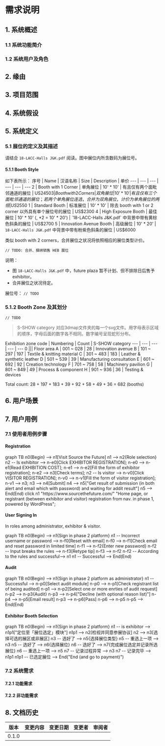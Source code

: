 # 需求说明
## 1. 系统概述
### 1.1 系统功能简介
### 1.2 系统用户及角色

## 2. 缘由

## 3. 项目范围

## 4. 系统假设

## 5. 系统定义
### 5.1 展位的定义及其描述
请结合 `18-LACC-Halls J&K.pdf` 阅读。图中展位内所含数码为展位号。

#### 5.1.1 Booth Style
如下表所示：
序号 | Name | 汉语名称 | Size | Description | 单价
--- | --- | --- | --- | --- | ---
2 | Booth with 1 Corner | 单角展位 | 10' * 10' | 有且仅有两个面毗邻通道的展位 | US$2450
3 | Booth with 2 Corners | 双角展位 | 10' * 10' | 有且仅有三个面毗邻通道的展位；若两个单角展位连选，合并为双角展位，计价为单角展位的两倍 | US$2550
1 | Standard Booth | 标准展位 | 10' * 10' | 除去 booth with 1 or 2 corner 以外具有单个展位号的展位 | US$2300
4 | High Exposure Booth | 最佳展位 | 10' * 10' (, *2 = 10' * 20') | `18-LACC-Halls J&K.pdf` 中背景中带有黄棕色斜条的展位 | US$2700
5 | Innovation Avenue Booth | 高级展位 | 10' * 20' | `18-LACC-Halls J&K.pdf` 中背景中带有粉紫色斜条的展位 | US$6000

类似 booth with 2 corners，合并展位之状况将依照相应的展位类型计价。

`// TODO: 合并、捆绑销售 HEB 展位`

说明：
- 图 `18-LACC-Halls J&K.pdf` 中，future plaza 暂不计划、但不排除日后售予 exhibitor。
- 合并展位之状况待定。

展位号：
`// TODO`

### 5.1.2 Booth Zone 及其划分
`// TODO`

> S-SHOW category 对应3dmap文件夹的每一个svg文件。用字母表示区域的顺序，字母后面的数字各不相同。数字编号呈现蛇形分布。

Exhibition zone code | Numbering | Count | S-SHOW category
--- | --- | --- | --- | ---
0 ||| Floor area
A | 001 ~ 028 | 28 | Innovation avenue
B | 101 ~ 297 | 197 | Textile & knitting material
C | 301 ~ 483 | 183 | Leather & synthetic leather
D | 501 ~ 539 | 39 | Manufacturing consultation
E | 601 ~ 692 | 92 | Creation technology
F | 701 ~ 758 | 58 | Machinery pavilion
G | 801 ~ 849 | 49 | Process & component
H | 901 ~ 936 | 36 | Testing & devices

Total count: 28 + 197 + 183 + 39 + 92 + 58 + 49 + 36 = 682 (booths)

## 6. 用户场景

## 7. 用户用例
### 7.1 使用者用例步骤
#### Registration
<div class="mermaid">
  graph TB
    n0(Begin) --> n1[Visit Source the Future]
    n1 --> n2{Role selection}
    n2 -- Is exhibitor --> n-e0[Click EXHIBITOR REGISTRATION];
    n-e0 --> n-e1[Read EXHIBITION COST];
    n-e1 --> n-e2[Fill the form of exhibitor registration];
    n-e2 --> n3[Check terms];
    n2 -- Is visitor --> n-v0[Click VISITOR REGISTRATION];
    n-v0 --> n-v1[Fill the form of visitor registration];
    n-v1 --> n3;
    n3 --> n4[Submit]
    n4 --> n5["Get result of submission (in both alert and email which with password) and waiting for addit result"]
    n5 --> End(End)
    click n1 "https://www.sourcethefuture.com/" "Home page,
      or registrant (between exhibitor and visitor) registration from nav. in phase 1,
      powered by WordPress";
</div>

#### User Signing In
In roles among administrator, exhibitor & visitor.

<div class="mermaid">
  graph TB
    n0(Begin) --> n1{Sign in phase 2 platform}
    n1 -- Incorrect username or password --> n-f0[Reset with email]
    n-f0 --> n-f1[Check email and reset password in limited time]
    n-f1 --> n-f2{Enter new password}
    n-f2 -- Input breaks the rules --> n-f3[Retype tip]
    n-f3 --> n-f2
    n-f2 -- According to the rules and successful--> n1
    n1 -- Successful --> End(End)
</div>

#### Audit
<div class="mermaid">
  graph TB
    n0(Begin) --> n1{Sign in phase 2 platform as administrator}
    n1 -- Successful --> n-p0[Select audit module]
    n-p0 --> n-p1[Check registrant list of being audited]
    n-p1 --> n-p2[Select one or more enrties of audit request]
    n-p2 --> n-p3{Audit}
    n-p3 --> n-p4["Decline (with optional reason list)"]
    n-p4 --> n-p5[Email result]
    n-p3 --> n-p6[Pass]
    n-p6 --> n-p5
    n-p5 --> End(End)
</div>

#### Exhibitor Booth Selection
<div class="mermaid">
  graph TB
    n0(Begin) --> n1{Sign in phase 2 platform}
    n1 -- is exhibitor --> n1p1["定位至「展位选定」模块"]
    n1p1 --> n2[检视并同意参展协议]
    n2 --> n3[选择可选的展区或非展区]
    n3 -- 选好了 --> n5{选择展位类型}
    n5 -- 重选上一项 --> n3
    n5 -- 选好了 --> n6{选择展位}
    n6 -- 选好了 --> n7{完成展位选定并记录所选展位}
    n6 -- 重选上一项 --> n5
    n7 -- 记录过程异常 --> n3
    n7 -- 记录完毕 --> n1p1
    n1p1 -- 已选定展位 --> End("End (and go to payment)")
</div>

### 7.2 系统需求
#### 7.2.1 功能需求
#### 7.2.2 非功能需求

## 8. 文档历史
版本 | 变更内容 | 变更日期 | 变更者 | 审阅者
--- | --- | --- | --- | ---
0.1.0 |
